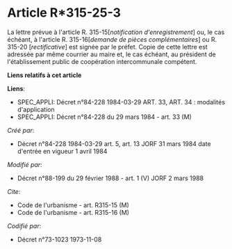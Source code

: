 # Article R*315-25-3

La lettre prévue à l'article R. 315-15[*notification d'enregistrement*] ou, le cas échéant, à l'article R. 315-16[*demande de
pièces complémentaires*] ou R. 315-20 [*rectificative*] est signée par le préfet. Copie de cette lettre est adressée par même
courrier au maire et, le cas échéant, au président de l'établissement public de coopération intercommunale compétent.

**Liens relatifs à cet article**

**Liens**:

  - SPEC_APPLI: Décret n°84-228 1984-03-29 ART. 33, ART. 34 : modalités d'application
  - SPEC_APPLI: Décret n°84-228 du 29 mars 1984 - art. 33 (M)

_Créé par_:

  - Décret n°84-228 1984-03-29 art. 5, art. 13 JORF 31 mars 1984 date d'entrée en vigueur 1 avril 1984

_Modifié par_:

  - Décret n°88-199 du 29 février 1988 - art. 1 (V) JORF 2 mars 1988

_Cite_:

  - Code de l'urbanisme - art. R315-15 (M)
  - Code de l'urbanisme - art. R315-16 (M)

_Codifié par_:

  - Décret n°73-1023 1973-11-08
